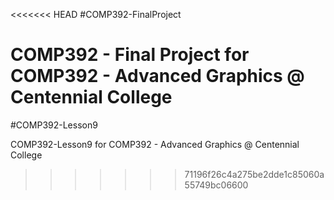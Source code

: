 <<<<<<< HEAD
#COMP392-FinalProject

COMP392 - Final Project for COMP392 - Advanced Graphics @ Centennial College
=======
#COMP392-Lesson9

COMP392-Lesson9 for COMP392 - Advanced Graphics @ Centennial College
>>>>>>> 71196f26c4a275be2dde1c85060a55749bc06600
